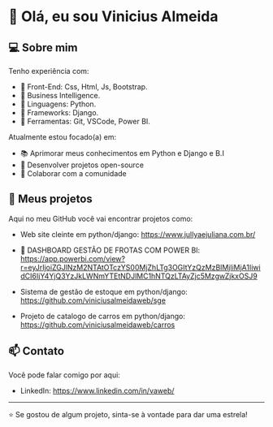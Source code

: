 # 👋 Olá, eu sou Vinicius Almeida

## 💻 Sobre mim

Tenho experiência com:
- 🔹 Front-End: Css, Html, Js, Bootstrap.
- 🔹 Business Intelligence. 
- 🔹 Linguagens: Python.
- 🔹 Frameworks: Django.
- 🔹 Ferramentas: Git, VSCode, Power BI.

Atualmente estou focado(a) em:
- 📚 Aprimorar meus conhecimentos em Python e Django e B.I
- 🔨 Desenvolver projetos open-source
- 🤝 Colaborar com a comunidade

## 🚀 Meus projetos

Aqui no meu GitHub você vai encontrar projetos como:

- Web site cleinte em python/django: https://www.jullyaejuliana.com.br/ 

- 📌 DASHBOARD GESTÃO DE FROTAS COM POWER BI: https://app.powerbi.com/view?r=eyJrIjoiZGJlNzM2NTAtOTczYS00MjZhLTg3OGItYzQzMzBlMjliMjA1IiwidCI6IjY4YjQ3YzJkLWNmYTEtNDJlMC1hNTQzLTAyZjc5MzgwZjkxOSJ9

- Sistema de gestão de estoque em python/django: https://github.com/viniciusalmeidaweb/sge
- Projeto de catalogo de carros em python/django: https://github.com/viniciusalmeidaweb/carros



## 📫 Contato

Você pode falar comigo por aqui:
- LinkedIn: https://www.linkedin.com/in/vaweb/ 

---

⭐️ Se gostou de algum projeto, sinta-se à vontade para dar uma estrela!
